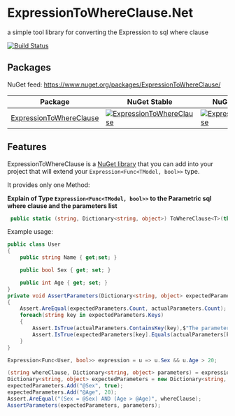 # ExpressionToWhereClause.Net 
a simple tool library for converting the Expression to sql where clause

[![Build Status](https://zhurongbo.visualstudio.com/Normal/_apis/build/status/ETWC%20Publish?branchName=master)](https://zhurongbo.visualstudio.com/Normal/_build/latest?definitionId=9&branchName=master)

Packages
--------

NuGet feed: https://www.nuget.org/packages/ExpressionToWhereClause/

| Package | NuGet Stable | NuGet Pre-release | Downloads |
| ------- | ------------ | ----------------- | --------- |
| [ExpressionToWhereClause](https://www.nuget.org/packages/ExpressionToWhereClause/) | [![ExpressionToWhereClause](https://img.shields.io/nuget/v/ExpressionToWhereClause.svg)](https://www.nuget.org/packages/ExpressionToWhereClause/) | [![ExpressionToWhereClause](https://img.shields.io/nuget/vpre/ExpressionToWhereClause.svg)](https://www.nuget.org/packages/ExpressionToWhereClause/) | [![ExpressionToWhereClause](https://img.shields.io/nuget/dt/ExpressionToWhereClause.svg)](https://www.nuget.org/packages/ExpressionToWhereClause/) |

Features
--------
ExpressionToWhereClause is a [NuGet library](https://www.nuget.org/packages/ExpressionToWhereClause) that you can add into your project that will extend your `Expression<Func<TModel, bool>>` type.

It provides only one Method:

**Explain of Type `Expression<Func<TModel, bool>>` to the Parametric sql where clause and the parameters list**

```csharp
 public static (string, Dictionary<string, object>) ToWhereClause<T>(this Expression<Func<T, bool>> expression) where T : class
```
Example usage:

```csharp
public class User
{
    public string Name { get;set; }

    public bool Sex { get; set; }

    public int Age { get; set; }
}
private void AssertParameters(Dictionary<string, object> expectedParameters, Dictionary<string, object> actualParameters)
{
    Assert.AreEqual(expectedParameters.Count, actualParameters.Count);
    foreach(string key in expectedParameters.Keys)
    {
        Assert.IsTrue(actualParameters.ContainsKey(key),$"The parameters does not contain key '{key}'");
        Assert.IsTrue(expectedParameters[key].Equals(actualParameters[key]),$"The expected value is {expectedParameters[key]}, the actual value is {actualParameters[key]}");
    }
}

Expression<Func<User, bool>> expression = u => u.Sex && u.Age > 20;

(string whereClause, Dictionary<string, object> parameters) = expression.ToWhereClause();
Dictionary<string, object> expectedParameters = new Dictionary<string, object>();
expectedParameters.Add("@Sex", true);
expectedParameters.Add("@Age", 20);
Assert.AreEqual("(Sex = @Sex) AND (Age > @Age)", whereClause);
AssertParameters(expectedParameters, parameters);

```
